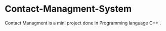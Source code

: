 # Contact-Managment-System

Contact Managment is a mini project done in Programming language C++ . 

